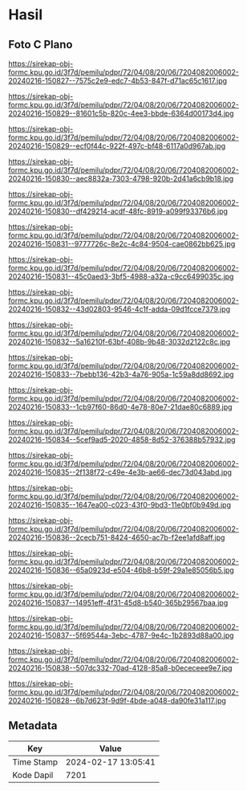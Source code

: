# Hasil

## Foto C Plano

https://sirekap-obj-formc.kpu.go.id/3f7d/pemilu/pdpr/72/04/08/20/06/7204082006002-20240216-150827--7575c2e9-edc7-4b53-847f-d71ac65c1617.jpg

https://sirekap-obj-formc.kpu.go.id/3f7d/pemilu/pdpr/72/04/08/20/06/7204082006002-20240216-150829--81601c5b-820c-4ee3-bbde-6364d00173d4.jpg

https://sirekap-obj-formc.kpu.go.id/3f7d/pemilu/pdpr/72/04/08/20/06/7204082006002-20240216-150829--ecf0f44c-922f-497c-bf48-6117a0d967ab.jpg

https://sirekap-obj-formc.kpu.go.id/3f7d/pemilu/pdpr/72/04/08/20/06/7204082006002-20240216-150830--aec8832a-7303-4798-920b-2d41a6cb9b18.jpg

https://sirekap-obj-formc.kpu.go.id/3f7d/pemilu/pdpr/72/04/08/20/06/7204082006002-20240216-150830--df429214-acdf-48fc-8919-a099f93376b6.jpg

https://sirekap-obj-formc.kpu.go.id/3f7d/pemilu/pdpr/72/04/08/20/06/7204082006002-20240216-150831--9777726c-8e2c-4c84-9504-cae0862bb625.jpg

https://sirekap-obj-formc.kpu.go.id/3f7d/pemilu/pdpr/72/04/08/20/06/7204082006002-20240216-150831--45c0aed3-3bf5-4988-a32a-c9cc6499035c.jpg

https://sirekap-obj-formc.kpu.go.id/3f7d/pemilu/pdpr/72/04/08/20/06/7204082006002-20240216-150832--43d02803-9546-4c1f-adda-09d1fcce7379.jpg

https://sirekap-obj-formc.kpu.go.id/3f7d/pemilu/pdpr/72/04/08/20/06/7204082006002-20240216-150832--5a16210f-63bf-408b-9b48-3032d2122c8c.jpg

https://sirekap-obj-formc.kpu.go.id/3f7d/pemilu/pdpr/72/04/08/20/06/7204082006002-20240216-150833--7bebb136-42b3-4a76-905a-1c59a8dd8692.jpg

https://sirekap-obj-formc.kpu.go.id/3f7d/pemilu/pdpr/72/04/08/20/06/7204082006002-20240216-150833--1cb97f60-86d0-4e78-80e7-21dae80c6889.jpg

https://sirekap-obj-formc.kpu.go.id/3f7d/pemilu/pdpr/72/04/08/20/06/7204082006002-20240216-150834--5cef9ad5-2020-4858-8d52-376388b57932.jpg

https://sirekap-obj-formc.kpu.go.id/3f7d/pemilu/pdpr/72/04/08/20/06/7204082006002-20240216-150835--2f138f72-c49e-4e3b-ae66-dec73d043abd.jpg

https://sirekap-obj-formc.kpu.go.id/3f7d/pemilu/pdpr/72/04/08/20/06/7204082006002-20240216-150835--1647ea00-c023-43f0-9bd3-11e0bf0b949d.jpg

https://sirekap-obj-formc.kpu.go.id/3f7d/pemilu/pdpr/72/04/08/20/06/7204082006002-20240216-150836--2cecb751-8424-4650-ac7b-f2ee1afd8aff.jpg

https://sirekap-obj-formc.kpu.go.id/3f7d/pemilu/pdpr/72/04/08/20/06/7204082006002-20240216-150836--65a0923d-e504-46b8-b59f-29a1e85056b5.jpg

https://sirekap-obj-formc.kpu.go.id/3f7d/pemilu/pdpr/72/04/08/20/06/7204082006002-20240216-150837--14951eff-4f31-45d8-b540-365b29567baa.jpg

https://sirekap-obj-formc.kpu.go.id/3f7d/pemilu/pdpr/72/04/08/20/06/7204082006002-20240216-150837--5f69544a-3ebc-4787-9e4c-1b2893d88a00.jpg

https://sirekap-obj-formc.kpu.go.id/3f7d/pemilu/pdpr/72/04/08/20/06/7204082006002-20240216-150838--507dc332-70ad-4128-85a8-b0ececeee9e7.jpg

https://sirekap-obj-formc.kpu.go.id/3f7d/pemilu/pdpr/72/04/08/20/06/7204082006002-20240216-150828--6b7d623f-9d9f-4bde-a048-da90fe31a117.jpg


## Metadata

| Key        | Value               |
| ---------- | ------------------- |
| Time Stamp | 2024-02-17 13:05:41 |
| Kode Dapil | 7201                |




